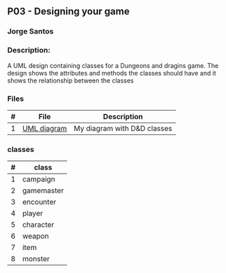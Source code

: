 ## P03 - Designing your game
### Jorge Santos
### Description:

A UML design containing classes for a Dungeons and dragins game. The design shows the attributes and methods
the classes should have and it shows the relationship between the classes



### Files

|   #   | File            | Description                                        |
| :---: | --------------- | -------------------------------------------------- |
|   1   | [UML diagram](https://github.com/jorcsan/2143-OOP-Santos/blob/main/Assignments/A05/D%26D.pdf)   | My diagram with D&D classes                      |



### classes

|   #   | class           | 
| :---: | --------------- |
|   1   |   campaign |
|   2   |    gamemaster |
|   3   |   encounter   |
|   4   |   player |
|   5   |    character |
|   6   |   weapon |
|   7   |    item |
|   8   |   monster|
